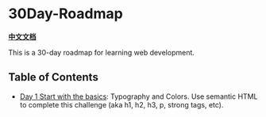 # 30Day-Roadmap

**[中文文档](https://github.com/whitevenus/30Day-Roadmap/main/README-CN.md)**

This is a 30-day roadmap for learning web development.

## Table of Contents

- [Day 1 Start with the basics](https://github.com/whitevenus/30Day-Roadmap/main/01-Basics/README.md): Typography and Colors. Use semantic HTML to complete this challenge (aka h1, h2, h3, p, strong tags, etc).
